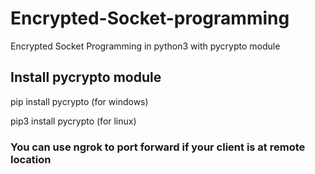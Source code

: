 # Encrypted-Socket-programming
  Encrypted Socket Programming in python3 with pycrypto module

## Install pycrypto module
  pip install pycrypto  (for windows)

  pip3 install pycrypto  (for linux)

### You can use ngrok to port forward if your client is at remote location 
   
